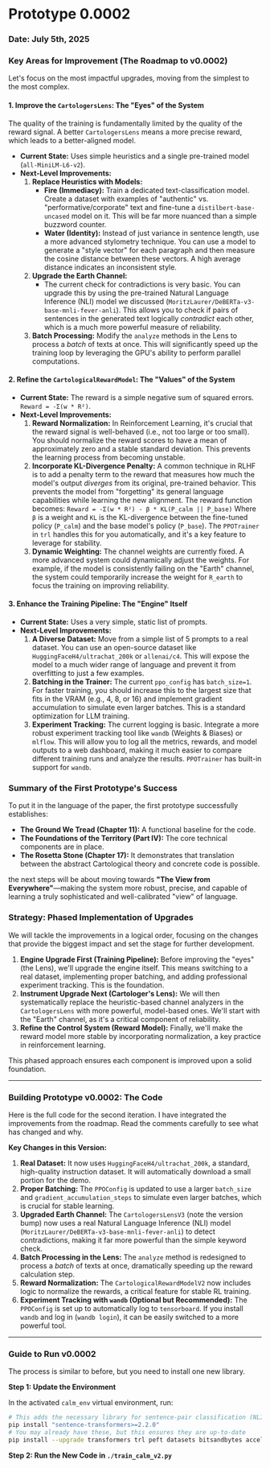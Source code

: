 # Prototype 0.0002
### Date: July 5th, 2025

### **Key Areas for Improvement (The Roadmap to v0.0002)**

Let's focus on the most impactful upgrades, moving from the simplest to the most complex.

#### 1. Improve the `CartologersLens`: The "Eyes" of the System

The quality of the training is fundamentally limited by the quality of the reward signal. A better `CartologersLens` means a more precise reward, which leads to a better-aligned model.

*   **Current State:** Uses simple heuristics and a single pre-trained model (`all-MiniLM-L6-v2`).
*   **Next-Level Improvements:**
    1.  **Replace Heuristics with Models:**
        *   **Fire (Immediacy):** Train a dedicated text-classification model. Create a dataset with examples of "authentic" vs. "performative/corporate" text and fine-tune a `distilbert-base-uncased` model on it. This will be far more nuanced than a simple buzzword counter.
        *   **Water (Identity):** Instead of just variance in sentence length, use a more advanced stylometry technique. You can use a model to generate a "style vector" for each paragraph and then measure the cosine distance between these vectors. A high average distance indicates an inconsistent style.
    2.  **Upgrade the Earth Channel:**
        *   The current check for contradictions is very basic. You can upgrade this by using the pre-trained Natural Language Inference (NLI) model we discussed (`MoritzLaurer/DeBERTa-v3-base-mnli-fever-anli`). This allows you to check if pairs of sentences in the generated text logically *contradict* each other, which is a much more powerful measure of reliability.
    3.  **Batch Processing:** Modify the `analyze` methods in the Lens to process a *batch* of texts at once. This will significantly speed up the training loop by leveraging the GPU's ability to perform parallel computations.

#### 2. Refine the `CartologicalRewardModel`: The "Values" of the System

*   **Current State:** The reward is a simple negative sum of squared errors. `Reward = -Σ(w * R²)`.
*   **Next-Level Improvements:**
    1.  **Reward Normalization:** In Reinforcement Learning, it's crucial that the reward signal is well-behaved (i.e., not too large or too small). You should normalize the reward scores to have a mean of approximately zero and a stable standard deviation. This prevents the learning process from becoming unstable.
    2.  **Incorporate KL-Divergence Penalty:** A common technique in RLHF is to add a penalty term to the reward that measures how much the model's output *diverges* from its original, pre-trained behavior. This prevents the model from "forgetting" its general language capabilities while learning the new alignment. The reward function becomes:
        `Reward = -Σ(w * R²) - β * KL(P_calm || P_base)`
        Where `β` is a weight and `KL` is the KL-divergence between the fine-tuned policy (`P_calm`) and the base model's policy (`P_base`). The `PPOTrainer` in `trl` handles this for you automatically, and it's a key feature to leverage for stability.
    3.  **Dynamic Weighting:** The channel weights are currently fixed. A more advanced system could dynamically adjust the weights. For example, if the model is consistently failing on the "Earth" channel, the system could temporarily increase the weight for `R_earth` to focus the training on improving reliability.

#### 3. Enhance the Training Pipeline: The "Engine" Itself

*   **Current State:** Uses a very simple, static list of prompts.
*   **Next-Level Improvements:**
    1.  **A Diverse Dataset:** Move from a simple list of 5 prompts to a real dataset. You can use an open-source dataset like `HuggingFaceH4/ultrachat_200k` or `allenai/c4`. This will expose the model to a much wider range of language and prevent it from overfitting to just a few examples.
    2.  **Batching in the Trainer:** The current `ppo_config` has `batch_size=1`. For faster training, you should increase this to the largest size that fits in the VRAM (e.g., 4, 8, or 16) and implement gradient accumulation to simulate even larger batches. This is a standard optimization for LLM training.
    3.  **Experiment Tracking:** The current logging is basic. Integrate a more robust experiment tracking tool like `wandb` (Weights & Biases) or `mlflow`. This will allow you to log all the metrics, rewards, and model outputs to a web dashboard, making it much easier to compare different training runs and analyze the results. `PPOTrainer` has built-in support for `wandb`.

### **Summary of the First Prototype's Success**

To put it in the language of the paper, the first prototype successfully establishes:
*   **The Ground We Tread (Chapter 11):** A functional baseline for the code.
*   **The Foundations of the Territory (Part IV):** The core technical components are in place.
*   **The Rosetta Stone (Chapter 17):** It demonstrates that translation between the abstract Cartological theory and concrete code is possible.

the next steps will be about moving towards **"The View from Everywhere"**—making the system more robust, precise, and capable of learning a truly sophisticated and well-calibrated "view" of language.





### **Strategy: Phased Implementation of Upgrades**

We will tackle the improvements in a logical order, focusing on the changes that provide the biggest impact and set the stage for further development.

1.  **Engine Upgrade First (Training Pipeline):** Before improving the "eyes" (the Lens), we'll upgrade the engine itself. This means switching to a real dataset, implementing proper batching, and adding professional experiment tracking. This is the foundation.
2.  **Instrument Upgrade Next (Cartologer's Lens):** We will then systematically replace the heuristic-based channel analyzers in the `CartologersLens` with more powerful, model-based ones. We'll start with the "Earth" channel, as it's a critical component of reliability.
3.  **Refine the Control System (Reward Model):** Finally, we'll make the reward model more stable by incorporating normalization, a key practice in reinforcement learning.

This phased approach ensures each component is improved upon a solid foundation.

---

### **Building Prototype v0.0002: The Code**

Here is the full code for the second iteration. I have integrated the improvements from the roadmap. Read the comments carefully to see what has changed and why.

**Key Changes in this Version:**

1.  **Real Dataset:** It now uses `HuggingFaceH4/ultrachat_200k`, a standard, high-quality instruction dataset. It will automatically download a small portion for the demo.
2.  **Proper Batching:** The `PPOConfig` is updated to use a larger `batch_size` and `gradient_accumulation_steps` to simulate even larger batches, which is crucial for stable learning.
3.  **Upgraded Earth Channel:** The `CartologersLensV3` (note the version bump) now uses a real Natural Language Inference (NLI) model (`MoritzLaurer/DeBERTa-v3-base-mnli-fever-anli`) to detect contradictions, making it far more powerful than the simple keyword check.
4.  **Batch Processing in the Lens:** The `analyze` method is redesigned to process a *batch* of texts at once, dramatically speeding up the reward calculation step.
5.  **Reward Normalization:** The `CartologicalRewardModelV2` now includes logic to normalize the rewards, a critical feature for stable RL training.
6.  **Experiment Tracking with `wandb` (Optional but Recommended):** The `PPOConfig` is set up to automatically log to `tensorboard`. If you install `wandb` and log in (`wandb login`), it can be easily switched to a more powerful tool.

---

### **Guide to Run v0.0002**

The process is similar to before, but you need to install one new library.

**Step 1: Update the Environment**

In the activated `calm_env` virtual environment, run:
```bash
# This adds the necessary library for sentence-pair classification (NLI)
pip install "sentence-transformers>=2.2.0"
# You may already have these, but this ensures they are up-to-date
pip install --upgrade transformers trl peft datasets bitsandbytes accelerate
```

**Step 2: Run the New Code in `./train_calm_v2.py`**
